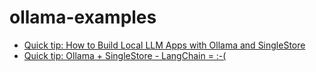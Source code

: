 # ollama-examples

- [Quick tip: How to Build Local LLM Apps with Ollama and SingleStore](https://medium.com/@VeryFatBoy/quick-tip-how-to-build-local-llm-apps-with-ollama-and-singlestore-9de68b64325e)
- [Quick tip: Ollama + SingleStore - LangChain = :-(](https://medium.com/@VeryFatBoy/quick-tip-ollama-singlestore-langchain-c93c466a4d16)

